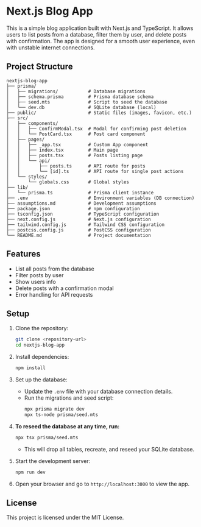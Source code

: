 # Next.js Blog App

This is a simple blog application built with Next.js and TypeScript. It allows users to list posts from a database, filter them by user, and delete posts with confirmation. The app is designed for a smooth user experience, even with unstable internet connections.

## Project Structure

```
nextjs-blog-app
├── prisma/
│   ├── migrations/           # Database migrations
│   ├── schema.prisma         # Prisma database schema
│   ├── seed.mts              # Script to seed the database
│   └── dev.db                # SQLite database (local)
├── public/                   # Static files (images, favicon, etc.)
├── src/
│   ├── components/
│   │   ├── ConfirmModal.tsx  # Modal for confirming post deletion
│   │   └── PostCard.tsx      # Post card component
│   ├── pages/
│   │   ├── _app.tsx          # Custom App component
│   │   ├── index.tsx         # Main page
│   │   ├── posts.tsx         # Posts listing page
│   │   └── api/
│   │       ├── posts.ts      # API route for posts
│   │       └── [id].ts       # API route for single post actions
│   └── styles/
│       └── globals.css       # Global styles
├── lib/
│   └── prisma.ts             # Prisma client instance
├── .env                      # Environment variables (DB connection)
├── assumptions.md            # Development assumptions
├── package.json              # npm configuration
├── tsconfig.json             # TypeScript configuration
├── next.config.js            # Next.js configuration
├── tailwind.config.js        # Tailwind CSS configuration
├── postcss.config.js         # PostCSS configuration
└── README.md                 # Project documentation
```

## Features

- List all posts from the database
- Filter posts by user
- Show users info
- Delete posts with a confirmation modal
- Error handling for API requests

## Setup

1. Clone the repository:
   ```bash
   git clone <repository-url>
   cd nextjs-blog-app
   ```
2. Install dependencies:
   ```bash
   npm install
   ```
3. Set up the database:
   - Update the `.env` file with your database connection details.
   - Run the migrations and seed script:
     ```bash
     npx prisma migrate dev
     npx ts-node prisma/seed.mts
     ```
4. **To reseed the database at any time, run:**
   ```bash
   npx tsx prisma/seed.mts
   ```
   - This will drop all tables, recreate, and reseed your SQLite database.

5. Start the development server:
   ```bash
   npm run dev
   ```
6. Open your browser and go to `http://localhost:3000` to view the app.



## License

This project is licensed under the MIT License.
